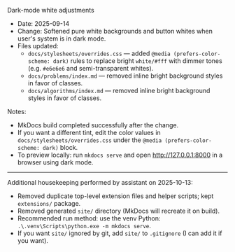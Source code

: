 Dark-mode white adjustments

- Date: 2025-09-14
- Change: Softened pure white backgrounds and button whites when user's system is in dark mode.
- Files updated:
  - `docs/stylesheets/overrides.css` — added `@media (prefers-color-scheme: dark)` rules to replace bright `white/#fff` with dimmer tones (e.g. `#e6e6e6` and semi-transparent whites).
  - `docs/problems/index.md` — removed inline bright background styles in favor of classes.
  - `docs/algorithms/index.md` — removed inline bright background styles in favor of classes.

Notes:
- MkDocs build completed successfully after the change.
- If you want a different tint, edit the color values in `docs/stylesheets/overrides.css` under the `@media (prefers-color-scheme: dark)` block.
- To preview locally: run `mkdocs serve` and open http://127.0.0.1:8000 in a browser using dark mode.

---

Additional housekeeping performed by assistant on 2025-10-13:

- Removed duplicate top-level extension files and helper scripts; kept `extensions/` package.
- Removed generated `site/` directory (MkDocs will recreate it on build).
- Recommended run method: use the venv Python: `.\.venv\Scripts\python.exe -m mkdocs serve`.
- If you want `site/` ignored by git, add `site/` to `.gitignore` (I can add it if you want).
